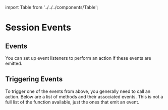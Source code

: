 import Table from '../../../components/Table';

# Session Events

## Events

You can set up event listeners to perform an action if these events are emitted.

<Table 
headers={[ "Event", "Description" ]}
data={[
{
    event: "session_proposal",
    description: "Emitted by the dApp when a new session with a user's wallet is initiated. The method the dapp uses is `connect`"
  },
  {
    event: "session_request",
    description: "Triggered by the dApp when it requires the wallet to perform an action, such as signing a transaction by calling the `request` method"
  },
  {
    event: "session_update",
    description: "Emitted by the wallet when a session is updated via the 'update' method"
  },
  {
    event: "session_delete",
    description: "Emitted by either the wallet or the dApp when a session is disconnected."
  },
  {
    event: "session_event",
    description: "Emitted by the dApp or wallet by calling the 'emit' or 'emitSessionEvent' method."
  },
  {
    event: "session_ping",
    description: "Emitted by the dApp to keep a session active."
  },
  {
    event: "session_expire",
    description: "Emitted by the wallet when a session has expired."
  },
  {
    event: "session_extend",
    description: "Emitted by the wallet to extend a session by calling the 'extendSession' method."
  },
  {
    event: "proposal_expire",
    description: "Emitted by the wallet when the session proposal has expired."
  }
]}
/>

## Triggering Events

To trigger one of the events from above, you generally need to call an action. Below are a list of methods and their associated events. This is not a full list of the function available, just the ones that emit an event.

<Table 
headers={[ "Method", "Event On", "Event Triggered" ]}
data={[
{
methodSign: "connect",
eventOn: "none",
eventTriggered: "session_connect"
},
{
methodSign: "pair",
eventOn: "none",
eventTriggered: "session_connect"
},
{
methodSign: "approve",
eventOn: "client.on('session_proposal')",
eventTriggered: "session_approve"
},
{
methodSign: "reject",
eventOn: "none",
eventTriggered: "session_rejected"
},
{
methodSign: "update",
eventOn: "none",
eventTriggered: "session_updated"
},
{
methodSign: "extend",
eventOn: "client.on('session_extend')",
eventTriggered: "session_extend"
},
{
methodSign: "request",
eventOn: "none",
eventTriggered: "session_request"
},
{
methodSign: "respond",
eventOn: "client.on('session_request')",
eventTriggered: "session_respond"
},
{
methodSign: "ping",
eventOn: "none",
eventTriggered: "session_ping"
},
{
methodSign: "emit",
eventOn: "none",
eventTriggered: "session_event"
},
{
methodSign: "disconnect",
eventOn: "none",
eventTriggered: "session_delete"
},
{
methodSign: "find",
eventOn: "none",
eventTriggered: "none"
},
{
methodSign: "getPendingSessionRequests",
eventOn: "none",
eventTriggered: "none"
},
{
methodSign: "getAll",
eventOn: "none",
eventTriggered: "none"
},
]}
/>
